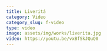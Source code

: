 ```yaml
---
title: Liveritá
category: Video
category_slug: f-video
type: video
image: assets/img/works/liverita.jpg
video: https://youtu.be/vxBfSkJQuQ0
---
```

